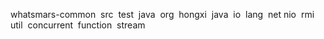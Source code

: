 whatsmars-common
​	src
​		test
​			java
​				org
​					hongxi
​						java
​							io
​							lang
​							net
​							nio
​							rmi
​							util
​								concurrent
​								function
​								stream